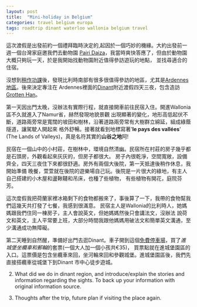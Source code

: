 ```yaml
---
layout: post
title:  "Mini-holiday in Belgium"
categories: travel belgium europa
tags: roadtrip dinant waterloo wallonia belgium travel
---
```


這次渡假是出發前約一個禮拜臨時決定的,起因於一個巧妙的機緣。大約出發前一週一個台灣家庭邀我們去動物園
[Pairi Daiza][1]，我當時爽快答應了，但由於動物園大概只夠玩一天，於是我開始找動物園附近值得參訪遊玩的地點，
並找尋適合的住宿。

沒想到[稍作功課][3]後，發現比利時南部有很多很值得參訪的地區，尤其是[Ardennes地區][2]。後來決定專注在
Ardennes裡面的[Dinant][4]附近渡假四天三夜，包含造訪[Grotten Han][5]。

第一天因出門太晚，沒辦法有實際行程，就直接開車前往民宿入住。開進Wallonia區不久就進入了Namur省，赫然發現地貌景觀
出現顯著的變化，地形高低起伏不斷，道路兩旁常是寬闊的坡田和樹林，沿著道路兩旁常有大樹群立綿延，組成綠蔭隧道，讓駕駛人開起來
格外舒暢。接著就看到地標寫著'__le pays des vallées__' (The Lands of Valleys)，真是名符其實的**山谷之地**阿!

民宿在一個山中的小村莊，在樹林中，環境自然清幽。民宿所在村莊的房子幾乎都是石頭房，外觀看起來灰灰的，但房子都很大。
房子內很乾淨，空間寬敞，設備齊全，四天三夜住下來都很舒適。房外有兩個大後院，第一天抵達後稍作休息，我開始準備
晚餐，萱萱就在後院的遊樂場自己玩。後院是一片很大的綠地，有主人自己搭建的小木屋和盪鞦韆和吊床，也種了些植物，
有些植物有開花，庭院芬芳。

這次度假我把荷蘭家裡冰箱剩下的食物都搬來了，事後算了一下，我帶的食物幫我們這幾天共打發了七餐，我感到很滿意。
民宿主人是Wallonia的比利時人，她媽媽跟我們住同一棟房子，主人會說英文，但她媽媽然後只會講法文，沒辦法
說荷文和英文，主人平常要上班，大部分時間我跟他媽媽用破法文和簡單英文溝通，至少溝通成功無障礙。

第二天睡到自然醒，準備好出門去逛Dinant。車子開到這個[免費停車場][6]，買了*進城堡坐纜車和郵輪*的套票(一個大人加一個小孩共€35)，
買票點就在進城堡園區的入口。這票價是包含坐纜車來回，坐河輪來回和參觀城堡。進城堡園區後，我們先直接搭纜車從城堡下到Dinant
市中心徒步遊城。

2. What did we do in dinant region, and introduce/explain the stories and information
regarding the sights. To back up your information with original information source.

3. Thoughts after the trip, future plan if visiting the place again.

[1]: https://www.pairidaiza.eu/nl/
[2]: https://en.wikipedia.org/wiki/Ardennes
[3]: https://www.wearetravellers.nl/europa/belgie/mooiste-plekken-ardennen/
[4]: https://www.wearetravellers.nl/europa/belgie/dinant-belgie/
[5]: https://maps.app.goo.gl/EQtUuN3e4VAXHWgF8
[6]: https://maps.app.goo.gl/HAukoGizXFkBKChaA
